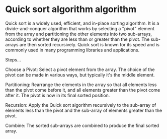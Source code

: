 # Quick sort algorithm algorithm

Quick sort is a widely used, efficient, and in-place sorting algorithm. It is a divide-and-conquer algorithm that works by selecting a "pivot" element from the array and partitioning the other elements into two sub-arrays, according to whether they are less than or greater than the pivot. The sub-arrays are then sorted recursively. Quick sort is known for its speed and is commonly used in many programming libraries and applications.

Steps…

Choose a Pivot: Select a pivot element from the array. The choice of the pivot can be made in various ways, but typically it's the middle element.

Partitioning: Rearrange the elements in the array so that all elements less than the pivot come before it, and all elements greater than the pivot come after it. The pivot is now in its final sorted position.

Recursion: Apply the Quick sort algorithm recursively to the sub-array of elements less than the pivot and the sub-array of elements greater than the pivot.

Combine: The sorted sub-arrays are combined to produce the final sorted array.
